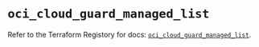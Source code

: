 # `oci_cloud_guard_managed_list`

Refer to the Terraform Registory for docs: [`oci_cloud_guard_managed_list`](https://registry.terraform.io/providers/oracle/oci/6.18.0/docs/resources/cloud_guard_managed_list).

